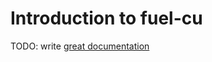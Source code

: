 # Introduction to fuel-cu

TODO: write [great documentation](http://jacobian.org/writing/what-to-write/)
